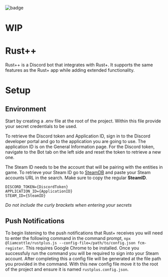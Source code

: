 ![badge](https://img.shields.io/endpoint?url=https://gist.githubusercontent.com/christiangrothaus/831eac19a71961961077dfb8d00f7224/raw/847a0336b6e0ec14c149f41ef4a8c9b9f16d32aa/jest-coverage-comment__main.json)

# WIP

# Rust++

Rust++ is a Discord bot that integrates with Rust+.  It supports the same features as the Rust+ app while adding extended functionality.

# Setup

## Environment

Start by creating a .env file at the root of the project. Within this file provide your secret credentials to be used. 

To retrieve the Discord token and Application ID, sign in to the Discord developer portal and go to the application you are going to use. The application ID is on the General Information page. For the Discord token, navigate to the Bot tab on the left side and reset the token to retrieve a new one.

The Steam ID needs to be the account that will be pairing with the entities in game. To retrieve your Steam ID go to [SteamDB](steamdb.info) and paste your Steam accounts URL in the search. Make sure to copy the regular **SteamID**.

```
DISCORD_TOKEN={DiscordToken}
APPLICATION_ID={ApplicationID}
STEAM_ID={SteamID}
```
<em>Do not include the curly brackets when entering your secrets</em>

## Push Notifications

To begin listening to the push notifications that Rust+ receives you will need to enter the following command in the command prompt, `npx @liamcottle/rustplus.js --config-file=/path/to/config.json fcm-register`. This requires Google Chrome to be installed. Once you successfuly run the command you will be required to sign into your Steam account. After completing this a config file will be generated at the file path you provided in the command. With this new config file move it to the root of the project and ensure it is named `rustplus.config.json`.
